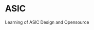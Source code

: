 # ASIC
Learning of ASIC Design and Opensource 


[Matthew Guthaus]:       https://users.soe.ucsc.edu/~mrg
[James Stine]:           https://ece.okstate.edu/content/stine-james-e-jr-phd
[VLSIDA]:                https://vlsida.soe.ucsc.edu
[VLSIARCH]:              https://vlsiarch.ecen.okstate.edu/
[OpenRAMpaper]:          https://ieeexplore.ieee.org/document/7827670/

[Github issues]:         https://github.com/VLSIDA/OpenRAM/issues
[Github pull request]:   https://github.com/VLSIDA/OpenRAM/pulls
[Github project]:        https://github.com/VLSIDA/OpenRAM

[documentation]:         docs/source/index.md
[dev-group]:             mailto:openram-dev-group@ucsc.edu
[user-group]:            mailto:openram-user-group@ucsc.edu
[dev-group-subscribe]:   mailto:openram-dev-group+subscribe@ucsc.edu
[user-group-subscribe]:  mailto:openram-user-group+subscribe@ucsc.edu

[Klayout]:               https://www.klayout.de/
[Magic]:                 http://opencircuitdesign.com/magic/
[Netgen]:                http://opencircuitdesign.com/netgen/
[Qflow]:                 http://opencircuitdesign.com/qflow/history.html
[Ngspice]:               http://ngspice.sourceforge.net/
[Xyce]:                  http://xyce.sandia.gov/
[Git]:                   https://git-scm.com/

[FreePDK45]:             https://www.eda.ncsu.edu/wiki/FreePDK45:Contents
[SCMOS]:                 https://www.mosis.com/files/scmos/scmos.pdf
[Sky130]:                https://github.com/google/skywater-pdk-libs-sky130_fd_bd_sram.git

[Slack]:                 https://join.slack.com/t/openram/shared_invite/zt-onim74ue-zlttW5XI30xvdBlJGJF6JA


